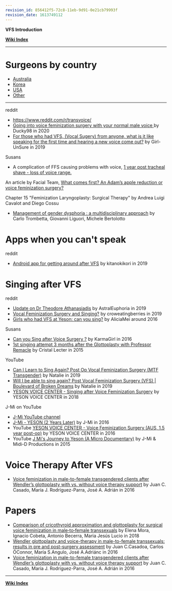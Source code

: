```yaml
---
revision_id: 856412f5-72c8-11eb-9d91-0e21cb79993f
revision_date: 1613749112
---
```


**VFS Introduction**

**[Wiki Index](https://www.reddit.com/r/TransWiki/wiki/index)**
*****

# Surgeons by country

* [Australia](https://www.reddit.com/r/TransSurgeriesWiki/wiki/vfs/australia)
* [Korea](https://www.reddit.com/r/TransSurgeriesWiki/wiki/vfs/korea)
* [USA](https://www.reddit.com/r/TransSurgeriesWiki/wiki/vfs/usa)
* [Other](https://www.reddit.com/r/TransSurgeriesWiki/wiki/vfs/other)

*****
reddit

* https://www.reddit.com/r/transvoice/
* [Going into voice feminization surgery with your normal male voice ](https://www.reddit.com/r/transvoice/comments/ejid7y/going_into_voice_feminization_surgery_with_your/) by Ducky98 in 2020
* [For those who had VFS, (Vocal Sugery) from anyone, what is it like speaking for the first time and hearing a new voice come out?](https://www.reddit.com/r/Transgender_Surgeries/comments/dsn6zm/for_those_who_had_vfs_vocal_sugery_from_anyone/) by Girl-UnSure in 2019

Susans

* A complication of FFS causing problems with voice, [ 1 year post tracheal shave - loss of voice range.](https://www.susans.org/forums/index.php?topic=234799.0)

An article by Facial Team, [What comes first? An Adam’s apple reduction or voice feminization surgery?](https://facialteam.eu/blog/ffs-surgery/adams-apple-reduction-voice-feminization-surgery/)

Chapter 15 "Feminization Laryngoplasty: Surgical Therapy" by Andrea Luigi Cavalot and Diego Cossu

* [Management of gender dysphoria : a multidisciplinary approach](https://trove.nla.gov.au/work/199509859?q&amp;versionId=218655499+222094601) by Carlo Trombetta, Giovanni Liguori, Michele Bertolotto


# Apps when you can't speak

reddit

* [Android app for getting around after VFS](https://www.reddit.com/r/Transgender_Surgeries/comments/besd8n/android_app_for_getting_around_after_vfs/) by kitanokikori in 2019


# Singing after VFS

reddit

* [Update on Dr Theodore Athanasiadis](https://www.reddit.com/r/transgenderau/comments/dwkr2u/update_on_dr_theodore_athanasiadis/) by AstralEuphoria in 2019
* [Vocal Feminization Surgery and Singing?](https://www.reddit.com/r/Transgender_Surgeries/comments/dks83j/vocal_feminization_surgery_and_singing/) by croweatingberries in 2019
* [Girls who had VFS at Yeson: can you sing?](https://www.reddit.com/r/asktransgender/comments/52epdy/girls_who_had_vfs_at_yeson_can_you_sing/) by AliciaMei around 2016

Susans

* [Can you Sing after Voice Surgery ?](https://www.susans.org/forums/index.php?topic=206640.0) by KarmaGirl in 2016
* [1st singing attempt 3 months after the Glottoplasty with Professor Remacle](https://www.susans.org/forums/index.php/topic,194899.0.html) by 	Cristal Lecter in 2015

YouTube

* [Can I Learn to Sing Again? Post Op Vocal Feminization Surgery (MTF Transgender)](https://www.youtube.com/watch?v=sOxrQgZHeYE) by Natalie in 2019
* [Will I be able to sing again? Post Vocal Feminization Surgery (VFS) | Boulevard of Broken Dreams](https://www.youtube.com/watch?v=mp8DCidJec4) by Natalie in 2019
* [YESON VOICE CENTER - Singing after Voice Feminization Surgery](https://www.youtube.com/watch?v=fIvtZ3Yjarg) by YESON VOICE CENTER in 2018

J-Mi on YouTube

* [J-Mi YouTube channel](https://www.youtube.com/channel/UCJdd2kT367R_dnPCL_47MNw/videos)
* [J-Mi - YESON \(2 Years Later\)](https://www.youtube.com/watch?v=E_fRE62EoSE) by J-Mi in 2016
* YouTube [YESON VOICE CENTER - Voice Feminization Surgery \(AUS, 1.5 year post-op\)](https://www.youtube.com/watch?v=b-V4wDJbtJk) by YESON VOICE CENTER in 2016
* YouTube [J Mi's Journey to Yeson \(A Micro Documentary\)](https://www.youtube.com/watch?v=tcWyFWBmb1I) by J-Mi &amp; Midi-D Productions in 2015

# Voice Therapy After VFS

* [Voice feminization in male-to-female transgendered clients after Wendler’s glottoplasty with vs. without voice therapy support](https://link.springer.com/article/10.1007/s00405-016-4420-8) by Juan C. Casado, María J. Rodríguez-Parra, José A. Adrián in 2016

# Papers

* [Comparison of cricothyroid approximation and glottoplasty for surgical voice feminization in male‐to‐female transsexuals](https://onlinelibrary.wiley.com/doi/abs/10.1002/lary.27172) by Elena Mora, Ignacio Cobeta, Antonio Becerra, Maria Jesús Lucio in 2018
* [Wendler glottoplasty and voice-therapy in male-to-female transsexuals: results in pre and post-surgery assessment](https://www.sciencedirect.com/science/article/pii/S0001651915000552?via%3Dihub) by Juan C.Casadoa, Carlos ÓConnor, María S.Angulo, José A.Adriánc in 2016
* [Voice feminization in male-to-female transgendered clients after Wendler’s glottoplasty with vs. without voice therapy support](https://link.springer.com/article/10.1007/s00405-016-4420-8) by Juan C. Casado, María J. Rodríguez-Parra, José A. Adrián in 2016


*****
**[Wiki Index](https://www.reddit.com/r/TransWiki/wiki/index)**